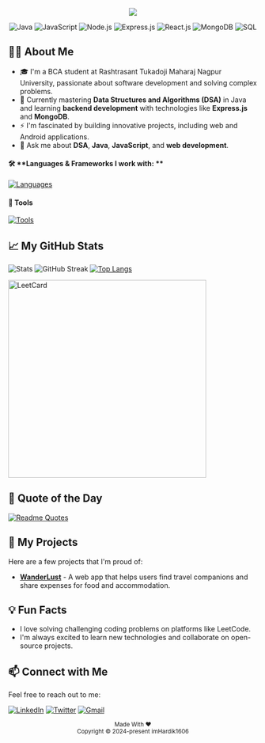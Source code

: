 <div align="center">
<pre><img src="https://readme-typing-svg.herokuapp.com/?font=Monospace&size=40&center=true&vCenter=true&width=600&height=50&color=FFFFFFF8&duration=4500&lines=Hello,+I'm+Hardik+Gayner👋;"/></pre>

![Java](https://img.shields.io/badge/Java-ED8B00?style=for-the-badge&logo=java&logoColor=white)
![JavaScript](https://img.shields.io/badge/JavaScript-F7DF1E?style=for-the-badge&logo=javascript&logoColor=black)
![Node.js](https://img.shields.io/badge/Node.js-43853D?style=for-the-badge&logo=node.js&logoColor=white)
![Express.js](https://img.shields.io/badge/Express.js-404D59?style=for-the-badge&logo=express&logoColor=white)
![React.js](https://img.shields.io/badge/React-61DAFB?style=for-the-badge&logo=react&logoColor=black)
![MongoDB](https://img.shields.io/badge/MongoDB-4EA94B?style=for-the-badge&logo=mongodb&logoColor=white)
![SQL](https://img.shields.io/badge/SQL-4479A1?style=for-the-badge&logo=postgresql&logoColor=white)
</div>

## 🙋‍♂️ About Me

- 🎓 I'm a BCA student at Rashtrasant Tukadoji Maharaj Nagpur University, passionate about software development and solving complex problems.
- 🌱 Currently mastering **Data Structures and Algorithms (DSA)** in Java and learning **backend development** with technologies like **Express.js** and **MongoDB**.
- ⚡ I'm fascinated by building innovative projects, including web and Android applications.
- 💬 Ask me about **DSA**, **Java**, **JavaScript**, and **web development**.

#### 🛠️ **Languages & Frameworks I work with: **

[![Languages](https://skillicons.dev/icons?i=java,javascript,typescript,python,c,cpp,nodejs,expressjs,react,mongodb,mysql,postgres,html,css,&theme=dark)](https://skillicons.dev)

#### 🧰 **Tools**

[![Tools](https://skillicons.dev/icons?i=git,github,vscode,linux,postman,firebase,&theme=dark)](https://skillicons.dev)
## 📈 My GitHub Stats

![Stats](https://github-readme-stats.vercel.app/api?username=imHardik1606&show_icons=true&count_private=true&theme=radical)
![GitHub Streak](https://streak-stats.demolab.com/?user=imHardik1606&card_width=300&theme=dark)
[![Top Langs](https://github-readme-stats.vercel.app/api/top-langs/?username=imHardik1606&card_width=770&layout=compact&theme=dark)](https://github.com/imHardik1606/github-readme-stats)

<img width=400 src="https://leetcard.jacoblin.cool/HardikGayner?theme=nord&font=Anek%20Bangla&ext=heatmap&border_radius=10" alt="LeetCard" />

## 💭 Quote of the Day

[![Readme Quotes](https://quotes-github-readme.vercel.app/api?type=horizontal&theme=dark)](https://github.com/piyushsuthar/github-readme-quotes)

## 🌟 My Projects

Here are a few projects that I'm proud of:

- **[WanderLust](https://github.com/imHardik1606/Wanderlust)** - A web app that helps users find travel companions and share expenses for food and accommodation.

## 💡 Fun Facts

- I love solving challenging coding problems on platforms like LeetCode.
- I'm always excited to learn new technologies and collaborate on open-source projects.

## 📫 Connect with Me

Feel free to reach out to me:

[![LinkedIn](https://img.shields.io/badge/LinkedIn-0A66C2?style=for-the-badge&logo=linkedin&logoColor=white)](https://www.linkedin.com/in/hardik-gayner-0b2ab32ba/)
[![Twitter](https://img.shields.io/badge/Twitter-1DA1F2?style=for-the-badge&logo=twitter&logoColor=white)](https://x.com/h_gayner)
[![Gmail](https://img.shields.io/badge/Gmail-D14836?style=for-the-badge&logo=gmail&logoColor=white)](mailto:hardikgayner1606@gmail.com)


<p align="center"><sub>Made With ❤️<br>Copyright © 2024-present imHardik1606</sub></p>
